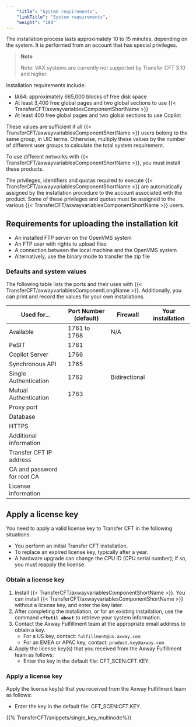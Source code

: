 ```yaml
---
    "title": "System requirements",
    "linkTitle": "System requirements",
    "weight": "180"
---
```

The installation process lasts approximately 10 to 15 minutes, depending on the system. It is performed from an account that has special privileges.

> **Note**
>
> Note: VAX systems are currently not supported by Transfer CFT 3.10 and higher.

Installation requirements include:

- IA64: approximately 665,000 blocks of free disk space
- At least 3,400 free global pages and two global sections to use {{< TransferCFT/axwayvariablesComponentShortName  >}}
- At least 400 free global pages and two global sections to use Copilot

These values are sufficient if all {{< TransferCFT/axwayvariablesComponentShortName  >}} users belong to the same group, in UIC terms. Otherwise, multiply these values by the number of different user groups to calculate the total system requirement.

To use different networks with {{< TransferCFT/axwayvariablesComponentShortName  >}}, you must install these products.

The privileges, identifiers and quotas required to execute {{< TransferCFT/axwayvariablesComponentShortName  >}} are automatically assigned by the installation procedure to the account associated with the product. Some of these privileges and quotas must be assigned to the various {{< TransferCFT/axwayvariablesComponentShortName  >}} users.

Requirements for uploading the installation kit
-----------------------------------------------

- An installed FTP server on the OpenVMS system
- An FTP user with rights to upload files
- A connection between the local machine and the OpenVMS system
- Alternatively, use the binary mode to transfer the zip file

### Defaults and system values

The following table lists the ports and their uses with {{< TransferCFT/axwayvariablesComponentLongName  >}}. Additionally, you can print and record the values for your own installations.


| Used for...  | Port Number (default)  | Firewall  | Your installation  |
| --- | --- | --- | --- |
| Available  | 1761 to 1768  | N/A  |   |
| PeSIT  | 1761  |   |   |
| Copilot Server  | 1766  |   |   |
| Synchronous API  | 1765  |   |   |
| Single Authentication  | 1762  | Bidirectional  |   |
| Mutual Authentication  | 1763  |   |   |
| Proxy port  |   |   |   |
| Database  |   |   |   |
| HTTPS  |   |   |   |
| Additional information  |   |   |   |
| Transfer CFT IP address  |   |   |   |
| CA and password for root CA  |   |   |   |
| License information  |   |   |   |


Apply a license key
-------------------

You need to apply a valid license key to Transfer CFT in the following situations:

- You perform an initial Transfer CFT installation.
- To replace an expired license key, typically after a year.
- A hardware upgrade can change the CPU ID (CPU serial number); if so, you must reapply the license.

### Obtain a license key

1. Install {{< TransferCFT/axwayvariablesComponentShortName  >}}. You can install {{< TransferCFT/axwayvariablesComponentShortName  >}} without a license key, and enter the key later.
1. After completing the installation, or for an existing installation, use the command **`cftutil about`** to retrieve your system information.
1. Contact the Axway Fulfillment team at the appropriate email address to obtain a key.
    -   For a US key, contact: `fulfillment@us.axway.com`
    -   For an EMEA or APAC key, contact: `product.key@axway.com`
1. Apply the license key(s) that you received from the Axway Fulfillment team as follows:
    -   Enter the key in the default file: CFT_SCEN:CFT.KEY.

### Apply a license key

Apply the license key(s) that you received from the Axway Fulfillment team as follows:

- Enter the key in the default file: CFT_SCEN:CFT.KEY.

{{% TransferCFT/snippets/single_key_multinode%}}
